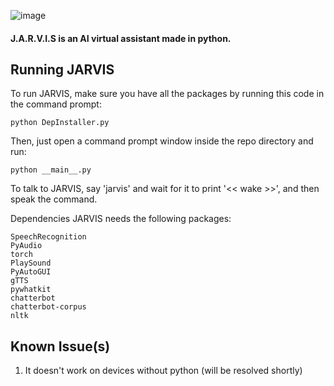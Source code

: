 ![image](https://user-images.githubusercontent.com/74598401/135040774-caf95e55-b70e-4b78-9909-94fb91a0ea98.png)

#### J.A.R.V.I.S is an AI virtual assistant made in python.

## Running JARVIS
To run JARVIS, make sure you have all the packages by running this code in the command prompt:

    python DepInstaller.py

Then, just open a command prompt window inside the repo directory and run:

    python __main__.py
  
To talk to JARVIS, say 'jarvis' and wait for it to print '<< wake >>', and then speak the command.

Dependencies
JARVIS needs the following packages:

    SpeechRecognition
    PyAudio
    torch
    PlaySound
    PyAutoGUI
    gTTS
    pywhatkit
    chatterbot
    chatterbot-corpus
    nltk
  
## Known Issue(s)
1. It doesn't work on devices without python (will be resolved shortly)

